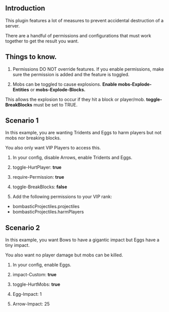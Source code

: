 ## Introduction
This plugin features a lot of measures to prevent accidental destruction of a server.

There are a handful of permissions and configurations that must work together to get the result you want.

## Things to know.
1. Permissions DO NOT override features. If you enable permissions, make sure the permission is added and the feature is toggled.

2. Mobs can be toggled to cause explosions. **Enable mobs-Explode-Entities** or **mobs-Explode-Blocks.**

This allows the explosion to occur if they hit a block or player/mob. **toggle-BreakBlocks** must be set to TRUE.


## Scenario 1
In this example, you are wanting Tridents and Eggs to harm players but not mobs nor breaking blocks.

You also only want VIP Players to access this.

1. In your config, disable Arrows, enable Tridents and Eggs.

2. toggle-HurtPlayer: **true**

3. require-Permission: **true**

4. toggle-BreakBlocks: **false**

5. Add the following permissions to your VIP rank:
- bombasticProjectiles.projectiles
- bombasticProjectiles.harmPlayers



## Scenario 2
In this example, you want Bows to have a gigantic impact but Eggs have a tiny impact.

You also want no player damage but mobs can be killed.

1. In your config, enable Eggs.

2. impact-Custom: **true**

2. toggle-HurtMobs: **true**

3. Egg-Impact: 1

4. Arrow-Impact: 25
